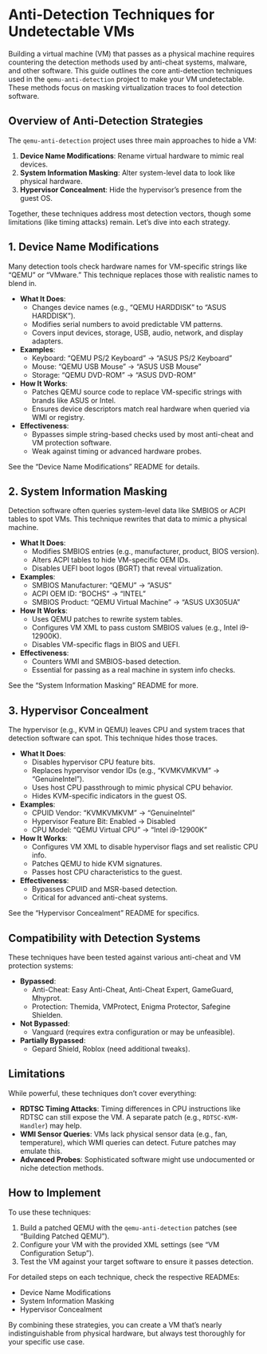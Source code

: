 # Anti-Detection Techniques for Undetectable VMs

Building a virtual machine (VM) that passes as a physical machine requires countering the detection methods used by anti-cheat systems, malware, and other software. This guide outlines the core anti-detection techniques used in the `qemu-anti-detection` project to make your VM undetectable. These methods focus on masking virtualization traces to fool detection software.

## Overview of Anti-Detection Strategies

The `qemu-anti-detection` project uses three main approaches to hide a VM:
1. **Device Name Modifications**: Rename virtual hardware to mimic real devices.
2. **System Information Masking**: Alter system-level data to look like physical hardware.
3. **Hypervisor Concealment**: Hide the hypervisor’s presence from the guest OS.

Together, these techniques address most detection vectors, though some limitations (like timing attacks) remain. Let’s dive into each strategy.

## 1. Device Name Modifications


Many detection tools check hardware names for VM-specific strings like “QEMU” or “VMware.” This technique replaces those with realistic names to blend in.

- **What It Does**:
  - Changes device names (e.g., “QEMU HARDDISK” to “ASUS HARDDISK”).
  - Modifies serial numbers to avoid predictable VM patterns.
  - Covers input devices, storage, USB, audio, network, and display adapters.
- **Examples**:
  - Keyboard: “QEMU PS/2 Keyboard” → “ASUS PS/2 Keyboard”
  - Mouse: “QEMU USB Mouse” → “ASUS USB Mouse”
  - Storage: “QEMU DVD-ROM” → “ASUS DVD-ROM”
- **How It Works**:
  - Patches QEMU source code to replace VM-specific strings with brands like ASUS or Intel.
  - Ensures device descriptors match real hardware when queried via WMI or registry.
- **Effectiveness**:
  - Bypasses simple string-based checks used by most anti-cheat and VM protection software.
  - Weak against timing or advanced hardware probes.

See the “Device Name Modifications” README for details.

## 2. System Information Masking

Detection software often queries system-level data like SMBIOS or ACPI tables to spot VMs. This technique rewrites that data to mimic a physical machine.

- **What It Does**:
  - Modifies SMBIOS entries (e.g., manufacturer, product, BIOS version).
  - Alters ACPI tables to hide VM-specific OEM IDs.
  - Disables UEFI boot logos (BGRT) that reveal virtualization.
- **Examples**:
  - SMBIOS Manufacturer: “QEMU” → “ASUS”
  - ACPI OEM ID: “BOCHS” → “INTEL”
  - SMBIOS Product: “QEMU Virtual Machine” → “ASUS UX305UA”
- **How It Works**:
  - Uses QEMU patches to rewrite system tables.
  - Configures VM XML to pass custom SMBIOS values (e.g., Intel i9-12900K).
  - Disables VM-specific flags in BIOS and UEFI.
- **Effectiveness**:
  - Counters WMI and SMBIOS-based detection.
  - Essential for passing as a real machine in system info checks.

See the “System Information Masking” README for more.

## 3. Hypervisor Concealment

The hypervisor (e.g., KVM in QEMU) leaves CPU and system traces that detection software can spot. This technique hides those traces.

- **What It Does**:
  - Disables hypervisor CPU feature bits.
  - Replaces hypervisor vendor IDs (e.g., “KVMKVMKVM” → “GenuineIntel”).
  - Uses host CPU passthrough to mimic physical CPU behavior.
  - Hides KVM-specific indicators in the guest OS.
- **Examples**:
  - CPUID Vendor: “KVMKVMKVM” → “GenuineIntel”
  - Hypervisor Feature Bit: Enabled → Disabled
  - CPU Model: “QEMU Virtual CPU” → “Intel i9-12900K”
- **How It Works**:
  - Configures VM XML to disable hypervisor flags and set realistic CPU info.
  - Patches QEMU to hide KVM signatures.
  - Passes host CPU characteristics to the guest.
- **Effectiveness**:
  - Bypasses CPUID and MSR-based detection.
  - Critical for advanced anti-cheat systems.

See the “Hypervisor Concealment” README for specifics.

## Compatibility with Detection Systems

These techniques have been tested against various anti-cheat and VM protection systems:
- **Bypassed**:
  - Anti-Cheat: Easy Anti-Cheat, Anti-Cheat Expert, GameGuard, Mhyprot.
  - Protection: Themida, VMProtect, Enigma Protector, Safegine Shielden.
- **Not Bypassed**:
  - Vanguard (requires extra configuration or may be unfeasible).
- **Partially Bypassed**:
  - Gepard Shield, Roblox (need additional tweaks).

## Limitations

While powerful, these techniques don’t cover everything:
- **RDTSC Timing Attacks**: Timing differences in CPU instructions like RDTSC can still expose the VM. A separate patch (e.g., `RDTSC-KVM-Handler`) may help.
- **WMI Sensor Queries**: VMs lack physical sensor data (e.g., fan, temperature), which WMI queries can detect. Future patches may emulate this.
- **Advanced Probes**: Sophisticated software might use undocumented or niche detection methods.

## How to Implement

To use these techniques:
1. Build a patched QEMU with the `qemu-anti-detection` patches (see “Building Patched QEMU”).
2. Configure your VM with the provided XML settings (see “VM Configuration Setup”).
3. Test the VM against your target software to ensure it passes detection.

For detailed steps on each technique, check the respective READMEs:
- Device Name Modifications
- System Information Masking
- Hypervisor Concealment

By combining these strategies, you can create a VM that’s nearly indistinguishable from physical hardware, but always test thoroughly for your specific use case.
